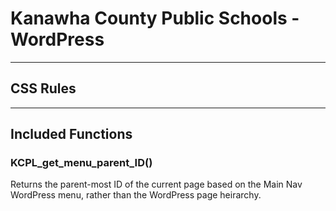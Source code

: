 # Kanawha County Public Schools - WordPress

___

## CSS Rules

___

## Included Functions

### KCPL_get_menu_parent_ID()
Returns the parent-most ID of the current page based on the Main Nav WordPress menu, rather than the WordPress page heirarchy.

